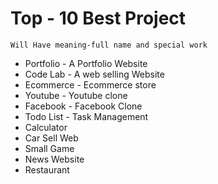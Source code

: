 # Top - 10 Best Project
`Will Have meaning-full name and special work`
- Portfolio - A Portfolio Website
- Code Lab - A web selling Website
- Ecommerce - Ecommerce store
- Youtube - Youtube clone
- Facebook - Facebook Clone
- Todo List - Task Management
- Calculator
- Car Sell Web
- Small Game
- News Website
- Restaurant
